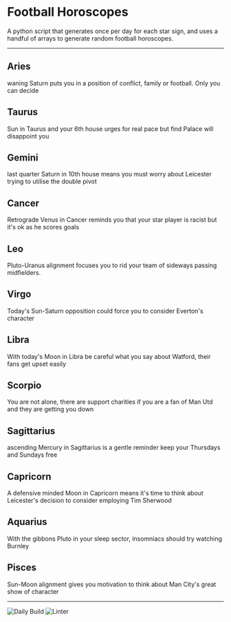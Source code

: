 # Football Horoscopes

A python script that generates once per day for each star sign, and uses a handful of arrays to generate random football horoscopes.

---

<!-- horoscopes_item starts -->
<h2>Aries</h2><p>waning Saturn puts you in a position of conflict, family or football. Only you can decide</p><h2>Taurus</h2><p>Sun in Taurus and your 6th house urges for real pace but find Palace will disappoint you</p><h2>Gemini</h2><p>last quarter Saturn in 10th house means you must worry about Leicester trying to utilise the double pivot</p><h2>Cancer</h2><p>Retrograde Venus in Cancer reminds you that your star player is racist but it's ok as he scores goals</p><h2>Leo</h2><p>Pluto-Uranus alignment focuses you to rid your team of sideways passing midfielders.</p><h2>Virgo</h2><p>Today's Sun-Saturn opposition could force you to consider Everton's character</p><h2>Libra</h2><p>With today's Moon in Libra be careful what you say about Watford, their fans get upset easily</p><h2>Scorpio</h2><p>You are not alone, there are support charities if you are a fan of Man Utd and they are getting you down</p><h2>Sagittarius</h2><p>ascending Mercury in Sagittarius is a gentle reminder keep your Thursdays and Sundays free</p><h2>Capricorn</h2><p>A defensive minded Moon in Capricorn means it's time to think about Leicester's decision to consider employing Tim Sherwood</p><h2>Aquarius</h2><p>With the gibbons Pluto in your sleep sector, insomniacs should try watching Burnley</p><h2>Pisces</h2><p>Sun-Moon alignment gives you motivation to think about Man City's great show of character</p>
<!-- horoscopes_item ends -->

---

![Daily Build](https://github.com/MatBenfield/horofootball.thechels.uk/workflows/Daily%20Build/badge.svg) ![Linter](https://github.com/MatBenfield/horofootball.thechels.uk/workflows/Linter/badge.svg)
